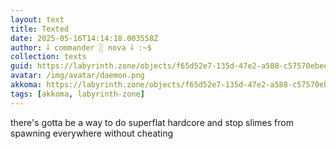 ```yaml
---
layout: text
title: Texted
date: 2025-05-16T14:14:18.003558Z
author: ⸸ commander ░ nova ⸸ :~$
collection: texts
guid: https://labyrinth.zone/objects/f65d52e7-135d-47e2-a588-c57570ebeede
avatar: /img/avatar/daemon.png
akkoma: https://labyrinth.zone/objects/f65d52e7-135d-47e2-a588-c57570ebeede
tags: [akkoma, labyrinth-zone]
---
```


<p>there's gotta be a way to do superflat hardcore and stop slimes from spawning everywhere without cheating</p>